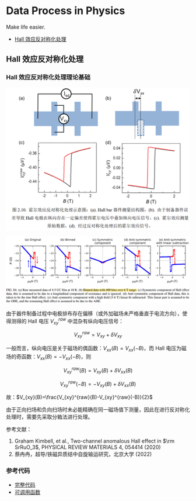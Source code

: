 # Data Process in Physics
 Make life easier.

- [Hall 效应反对称化处理](#Hall-效应反对称化处理)
## Hall 效应反对称化处理

### Hall 效应反对称化处理理论基础

![Untitled](./pics/asymHall-霍尔效应反对称化处理示意图.png)

![Untitled](./pics/asymHall-binned_data.png)

由于器件制备过程中电极排布存在偏移（或外加磁场未严格垂直于电流方向），使得测得的 Hall 电压 $V_{xy}^{raw}$ 中混杂有纵向电压信号：

$$
V_{xy}^{raw}=V_{xy}+\delta V_{xy}
$$

一般而言，纵向电压是关于磁场的偶函数：$V_{xx}(B)=V_{xx}(-B)$，而 Hall 电压为磁场的奇函数：$V_{xx}(B)=-V_{xx}(-B)$，则

$$
V_{xy}^{raw}(B)=V_{xy}(B)+\delta V_{xx}(B)
$$

$$
V_{xy}^{raw}(-B)=-V_{xy}(B)+\delta V_{xx}(B)
$$

故：$V_{xy}(B)=\frac{V_{xy}^{raw}(B)-V_{xy}^{raw}(-B)}{2}$

由于正向扫场和负向扫场时未必能精确在同一磁场值下测量，因此在进行反对称化处理时，需要先采取分箱法进行处理。

参考文献：

1. Graham Kimbell, et al., Two-channel anomalous Hall effect in $\rm SrRuO_3$, PHYSICAL REVIEW MATERIALS 4, 054414 (2020)
2. 蔡冉冉，超导/铁磁异质结中自旋输运研究，北京大学 (2022)

### 参考代码

- [完整代码](./scripts/AsymHall.m)
- [可调用函数](./scripts/asym_Hall.m)
